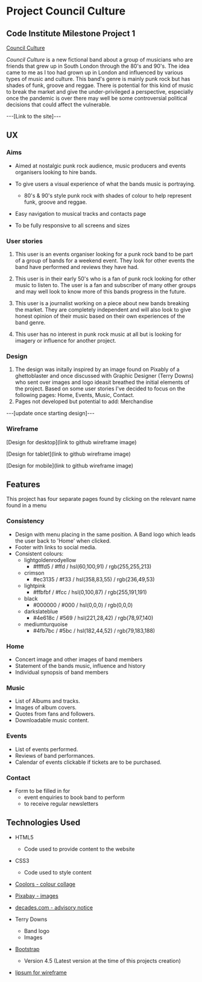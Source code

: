 # Project Council Culture

## Code Institute Milestone Project 1

[Council Culture](../images/cc-3.jpeg)

*Council Culture* is a new fictional band about a group of musicians who are friends that grew up in South London through the 80's and 90's.
The idea came to me as I too had grown up in London and influenced by various types of music and culture.
This band's genre is mainly punk rock but has shades of funk, groove and reggae.
There is potential for this kind of music to break the market and give the under-privileged a perspective, especially once the pandemic is over there may well be some controversial political decisions that could affect the vulnerable.

---[Link to the site]---

## UX

### Aims

- Aimed at nostalgic punk rock audience, music producers and events organisers looking to hire bands.

- To give users a visual experience of what the bands music is portraying.
    * 80's & 90's style punk rock with shades of colour to help represent funk, groove and reggae.

- Easy navigation to musical tracks and contacts page

- To be fully responsive to all screens and sizes

### User stories

1.  This user is an events organiser looking for a punk rock band to be part of a group of bands for a weekend event. They look for other events the band have performed and reviews they have had.

2. This user is in their early 50's who is a fan of punk rock looking for other music to listen to. The user is a fan and subscriber of many other groups and may well look to know more of this bands progress in the future.

3. This user is a journalist working on a piece about new bands breaking the market. They are completely independent and will also look to give honest opinion of their music based on their own experiences of the band genre.

4. This user has no interest in punk rock music at all but is looking for imagery or influence for another project.

### Design

1.  The design was initally inspired by an image found on Pixably of a ghettoblaster and once discussed with Graphic Designer (Terry Downs) who sent over images and logo ideasit breathed the initial elements of the project. Based on some user stories I've decided to focus on the following pages: Home, Events, Music, Contact.
2. Pages not developed but potential to add: Merchandise

---[update once starting design]---

### Wireframe

[Design for desktop](link to github wireframe image)

[Design for tablet](link to github wireframe image)

[Design for mobile](link to github wireframe image)

## Features

This project has four separate pages found by clicking on the relevant name found in a menu

### Consistency

- Design with menu placing in the same position.
 A Band logo which leads the user back to 'Home' when clicked.
- Footer with links to social media.
- Consistent colours: 
    * lightgoldenrodyellow 
        * #ffffd5 / #ffd / hsl(60,100,91) / rgb(255,255,213)
    * crimson
        * #ec3135 / #f33 / hsl(358,83,55) / rgb(236,49,53)
    * lightpink
        * #ffbfbf / #fcc / hsl(0,100,87) / rgb(255,191,191)
    * black
        * #000000 / #000 / hsl(0,0,0) / rgb(0,0,0)
    * darkslateblue
        * #4e618c / #569 / hsl(221,28,42) / rgb(78,97,140)
    * mediumturquoise
        * #4fb7bc / #5bc / hsl(182,44,52) / rgb(79,183,188)

### Home

- Concert image and other images of band members
- Statement of the bands music, influence and history
- Individual synopsis of band members

### Music

- List of Albums and tracks.
- Images of album covers.
- Quotes from fans and followers.
- Downloadable music content.

### Events

- List of events performed.
- Reviews of band performances.
- Calendar of events clickable if tickets are to be purchased.

### Contact

- Form to be filled in for 
    * event enquiries to book band to perform
    * to receive regular newsletters

## Technologies Used

- HTML5
    * Code used to provide content to the website

- CSS3
    * Code used to style content

- [Coolors - colour collage](https://coolors.co/)

- [Pixabay - images](https://pixabay.com/)
- [decades.com - advisory notice](https://www.decades.com/)

- Terry Downs
    * Band logo
    * Images

- [Bootstrap](https://getbootstrap.com/)
    * Version 4.5 (Latest version at the time of this projects creation)

- [lipsum for wireframe](https://www.lipsum.com/)